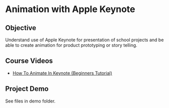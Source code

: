 # Animation with Apple Keynote

## Objective

Understand use of Apple Keynote for presentation of school projects and be able to create animation for product prototyping or story telling.

## Course Videos

* 	[How To Animate In Keynote (Beginners Tutorial)](https://www.youtube.com/watch?v=GTVFw3CzYUA)

## Project Demo

See files in demo folder.